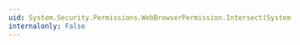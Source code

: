 ```yaml
---
uid: System.Security.Permissions.WebBrowserPermission.Intersect(System.Security.IPermission)
internalonly: False
---
```

